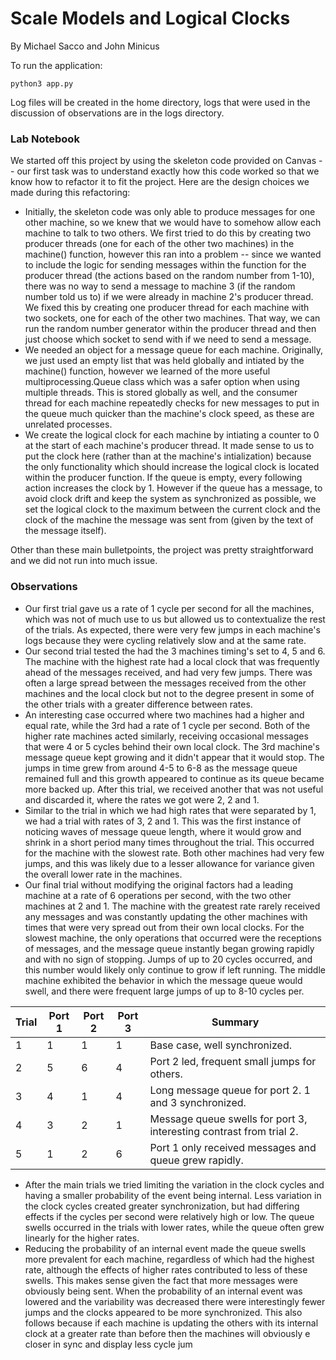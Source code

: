 # Scale Models and Logical Clocks
By Michael Sacco and John Minicus

To run the application:

```
python3 app.py
```

Log files will be created in the home directory, logs that were used in the discussion of observations are in the logs directory.

### Lab Notebook

We started off this project by using the skeleton code provided on Canvas -- our first task was to understand exactly how this code worked so that we know how to refactor it to fit the project. Here are the design choices we made during this refactoring:
- Initially, the skeleton code was only able to produce messages for one other machine, so we knew that we would have to somehow allow each machine to talk to two others. We first tried to do this by creating two producer threads (one for each of the other two machines) in the machine() function, however this ran into a problem -- since we wanted to include the logic for sending messages within the function for the producer thread (the actions based on the random number from 1-10), there was no way to send a message to machine 3 (if the random number told us to) if we were already in machine 2's producer thread. We fixed this by creating one producer thread for each machine with two sockets, one for each of the other two machines. That way, we can run the random number generator within the producer thread and then just choose which socket to send with if we need to send a message.
- We needed an object for a message queue for each machine. Originally, we just used an  empty list that was held globally and intiated by the machine() function, however we learned of the more useful multiprocessing.Queue class which was a safer option when using multiple threads. This is stored globally as well, and the consumer thread for each machine repeatedly checks for new messages to put in the queue much quicker than the machine's clock speed, as these are unrelated processes.
- We create the logical clock for each machine by intiating a counter to 0 at the start of each machine's producer thread. It made sense to us to put the clock here (rather than at the machine's intialization) because the only functionality which should increase the logical clock is located within the producer function. If the queue is empty, every following action increases the clock by 1. However if the queue has a message, to avoid clock drift and keep the system as synchronized as possible, we set the logical clock to the maximum between the current clock and the clock of the machine the message was sent from (given by the text of the message itself).

Other than these main bulletpoints, the project was pretty straightforward and we did not run into much issue.

### Observations

- Our first trial gave us a rate of 1 cycle per second for all the machines, which was not of much use to us but allowed us to contextualize the rest of the trials. As expected, there were very few jumps in each machine's logs because they were cycling relatively slow and at the same rate.
- Our second trial tested the had the 3 machines timing's set to 4, 5 and 6. The machine with the highest rate had a local clock that was frequently ahead of the messages received, and had very few jumps. There was often a large spread between the messages received from the other machines and the local clock but not to the degree present in some of the other trials with a greater difference between rates. 
- An interesting case occurred where two machines had a higher and equal rate, while the 3rd had a rate of 1 cycle per second. Both of the higher rate machines acted similarly, receiving occasional messages that were 4 or 5 cycles behind their own local clock. The 3rd machine's message queue kept growing and it didn't appear that it would stop. The jumps in time grew from around 4-5 to 6-8 as the message queue remained full and this growth appeared to continue as its queue became more backed up. After this trial, we received another that was not useful and discarded it, where the rates we got were 2, 2 and 1. 
- Similar to the trial in which we had high rates that were separated by 1, we had a trial with rates of 3, 2 and 1. This was the first instance of noticing waves of message queue length, where it would grow and shrink in a short period many times throughout the trial. This occurred for the machine with the slowest rate. Both other machines had very few jumps, and this was likely due to a lesser allowance for variance given the overall lower rate in the machines.
- Our final trial without modifying the original factors had a leading machine at a rate of 6 operations per second, with the two other machines at 2 and 1. The machine with the greatest rate rarely received any messages and was constantly updating the other machines with times that were very spread out from their own local clocks. For the slowest machine, the only operations that occurred were the receptions of messages, and the message queue instantly began growing rapidly and with no sign of stopping. Jumps of up to 20 cycles occurred, and this number would likely only continue to grow if left running. The middle machine exhibited the behavior in which the message queue would swell, and there were frequent large jumps of up to 8-10 cycles per.

| Trial | Port 1 | Port 2 | Port 3 | Summary                                                             |
| ----- | ------ | ------ | ------ | ------------------------------------------------------------------- |
| 1     | 1      | 1      | 1      | Base case, well synchronized.                                       |
| 2     | 5      | 6      | 4      | Port 2 led, frequent small jumps for others.                        |
| 3     | 4      | 1      | 4      | Long message queue for port 2. 1 and 3 synchronized.                |
| 4     | 3      | 2      | 1      | Message queue swells for port 3, interesting contrast from trial 2. |
| 5     | 1      | 2      | 6      | Port 1 only received messages and queue grew rapidly.               |

- After the main trials we tried limiting the variation in the clock cycles and having a smaller probability of the event being internal. Less variation in the clock cycles created greater synchronization, but had differing effects if the cycles per second were relatively high or low. The queue swells occurred in the trials with lower rates, while the queue often grew linearly for the higher rates.
- Reducing the probability of an internal event made the queue swells more prevalent for each machine, regardless of which had the highest rate, although the effects of higher rates contributed to less of these swells. This makes sense given the fact that more messages were obviously being sent. When the probability of an internal event was lowered and the variability was decreased there were interestingly fewer jumps and the clocks appeared to be more synchronized. This also follows because if each machine is updating the others with its internal clock at a greater rate than before then the machines will obviously e closer in sync and display less cycle jum